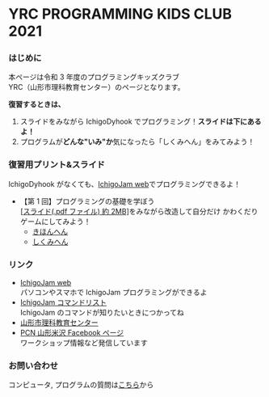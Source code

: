 # YRC PROGRAMMING KIDS CLUB 2021

### はじめに

本ページは令和 3 年度のプログラミングキッズクラブ  
YRC（山形市理科教育センター）のページとなります。

**復習するときは、**

1. スライドをみながら IchigoDyhook でプログラミング！**スライドは下にあるよ！**
2. プログラムが**どんな"いみ"か**気になったら「しくみへん」をみてみよう！

### 復習用プリント&スライド

IchigoDyhook がなくても、[IchigoJam web](https://fukuno.jig.jp/app/IchigoJam/)でプログラミングできるよ！  

- 【第 1 回】プログラミングの基礎を学ぼう  
   [[スライド(.pdf ファイル) 約 2MB]](https://online.pcn-ymgt-yonezawa.club/yrc/2020/slides/2020PKC_01.pdf)をみながら改造して自分だけ かわくだりゲームにしてみよう！
  - [きほんへん](https://online.pcn-ymgt-yonezawa.club/yrc/2020/print/01.html)
  - [しくみへん](https://online.pcn-ymgt-yonezawa.club/yrc/2020/print/01logic.html)
<!-- - 【第 2 回】LED を制御していろいろな色のライトをつけてみよう  
   [[スライド(.pdf ファイル) 約 2MB]](https://online.pcn-ymgt-yonezawa.club/yrc/2020/slides/2020PKC_02.pdf) 
  - [きほんへん](https://online.pcn-ymgt-yonezawa.club/yrc/2020/print/02.html)
  - [はってんへん](https://online.pcn-ymgt-yonezawa.club/yrc/2020/print/02adv.html)
- 【第 3 回】プログラミングを利用して物の重さを量ってみよう  
   [[スライド(.pdf ファイル) 約 0.5MB]](https://online.pcn-ymgt-yonezawa.club/yrc/2020/slides/2020PKC_03.pdf) 
  - [きほんへん](https://online.pcn-ymgt-yonezawa.club/yrc/2020/print/03.html)
  - [はってんへん](https://online.pcn-ymgt-yonezawa.club/yrc/2020/print/03adv.html)
- 【第 4 回】ロボットを制御してみよう  
   [[スライド(.pdf ファイル) 約 1.5MB]](https://online.pcn-ymgt-yonezawa.club/yrc/2020/slides/2020PKC_04.pdf) 
  - [プリント](https://online.pcn-ymgt-yonezawa.club/yrc/2020/print/04.html)
- 【第 5 回】プログラミングを利用して水溶液の性質を調べてみよう
  - [プリント](https://online.pcn-ymgt-yonezawa.club/yrc/2020/print/05.html) -->

### リンク

- [IchigoJam web](https://fukuno.jig.jp/app/IchigoJam/)  
  パソコンやスマホで IchigoJam プログラミングができるよ
- [IchigoJam コマンドリスト](https://ichigojam.net/IchigoJam.html)  
  IchigoJam のコマンドが知りたいときにつかってね
- [山形市理科教育センター](https://www.ymgt.ed.jp/rikacenter/YAMAGATASIRISE.html)
- [PCN 山形米沢 Facebook ページ](https://www.facebook.com/PCNYonezawa/)  
  ワークショップ情報など発信しています

### お問い合わせ

コンピュータ, プログラムの質問は[こちら](https://forms.gle/zTkj7jYU6FphiCTp9)から
